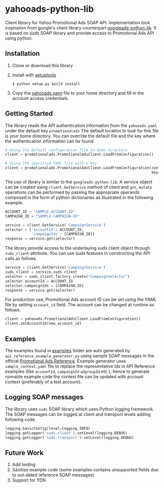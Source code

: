 # yahooads-python-lib
Client library for Yahoo Promotional Ads SOAP API. Implementation took inspiration from google's client library
counterpart [googleads-python-lib](https://github.com/googleads/googleads-python-lib). It is based on suds SOAP library
and provide access to Promotional Ads API using python.

## Installation

1. Clone or download this library

2. Install with [setuptools](https://pypi.python.org/pypi/setuptools)

   `$ python setup.py build install`

3. Copy the [yahooads.yaml](https://github.com/becomejapan/promotionalads-python-lib/blob/master/yahooads.yaml)
   file to your home directory and fill in the account access credentials.

## Getting Started

The library reads the API authentication information from the `yahooads.yaml` under the default key `promotionalads`
The default location to look for this file is your home directory. You can override the default file and the key
where the authentication information can be found.

```python
# Using the default configuration file in home directory
client = promotionalads.PromotionalAdsClient.LoadFromConfiguration()

# Using the specified YAML file with a key
client = promotionalads.PromotionalAdsClient.LoadFromConfiguration(config_file='my_folder/config.yaml',
                                                                   key='credentials')
```

The use of library is similar to the `googleads-python-lib`. A service object can be created using `client.GetService`
method of client and `get`, `mutate` operations can be performed by passing the appropriate operands composed in the form
of python dictionaries as illustrated in the following example.

```python
ACCOUNT_ID = "SAMPLE-ACCOUNT-ID"
CAMPAIGN_ID = "SAMPLE-CAMPAIGN-ID"

service = client.GetService('CampaignService')
selector = {'accountId': ACCOUNT_ID,
            'campaignIds': [CAMPAIGN_ID]}
response = service.get(selector)
```

The library provide access to the underlaying suds client object through `suds_client` attribute. You can use suds
features in constructing the API calls as follows.

```python
service = client.GetService('CampaignService')
suds_client = service.suds_client
selector = suds_client.factory.create("CampaignSelector")
selector.accountId = ACCOUNT_ID
selector.campaignIds = [CAMPAIGN_ID]
response = service.get(selector)
```

For production use, Promotional Ads account ID can be set using the YAML file by setting `account_id` field. The
account can be changed at runtime as follows.

```python
client = yahooads.PromotionalAdsClient.LoadFromConfiguration()
client.setAccountId(new_account_id)
```


## Examples

The examples found in [examples](https://github.com/becomejapan/promotionalads-python-lib/tree/master/examples) folder
are auto generated by `api_reference_example_generator.py` using sample SOAP messages in the official
[Promotional Ads Reference](https://github.com/yahoojp-marketing/sponsored-search-api-documents).
Example generator uses `sample_context.yaml` file to replace the representative Ids in API Reference examples
(like `accountId`, `campaignId` `adgroupId` etc.), hence to generate runnable example code
the context file can be updated with account context (preferably of a test account).

## Logging SOAP messages

The library uses `suds` SOAP library which uses Python logging framework. The SOAP messages can be logged at client
and transport levels adding following code.
```python
logging.basicConfig(level=logging.INFO)
logging.getLogger('suds.client').setLevel(logging.DEBUG)
logging.getLogger('suds.transport').setLevel(logging.DEBUG)
```


## Future Work

1. Add testing
2. Sanitize example code (some examples contains unsupported fields due to out-dated reference SOAP messages)
3. Support for YDN

